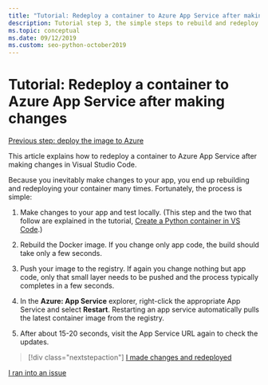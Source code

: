 ```yaml
---
title: "Tutorial: Redeploy a container to Azure App Service after making changes in Visual Studio Code"
description: Tutorial step 3, the simple steps to rebuild and redeploy a container image.
ms.topic: conceptual
ms.date: 09/12/2019
ms.custom: seo-python-october2019
---
```


# Tutorial: Redeploy a container to Azure App Service after making changes

[Previous step: deploy the image to Azure](tutorial-deploy-containers-02.md)

This article explains how to redeploy a container to Azure App Service after making changes in Visual Studio Code.

Because you inevitably make changes to your app, you end up rebuilding and redeploying your container many times. Fortunately, the process is simple:

1. Make changes to your app and test locally. (This step and the two that follow are explained in the tutorial, [Create a Python container in VS Code](https://code.visualstudio.com/docs/python/tutorial-create-containers).)

1. Rebuild the Docker image. If you change only app code, the build should take only a few seconds.

1. Push your image to the registry. If again you change nothing but app code, only that small layer needs to be pushed and the process typically completes in a few seconds.

1. In the **Azure: App Service** explorer, right-click the appropriate App Service and select **Restart**. Restarting an app service automatically pulls the latest container image from the registry.

1. After about 15-20 seconds, visit the App Service URL again to check the updates.

> [!div class="nextstepaction"]
> [I made changes and redeployed](tutorial-deploy-containers-04.md)

[I ran into an issue](https://www.research.net/r/PWZWZ52?tutorial=vscode-appservice-containers&step=03-make-changes-redeploy)
